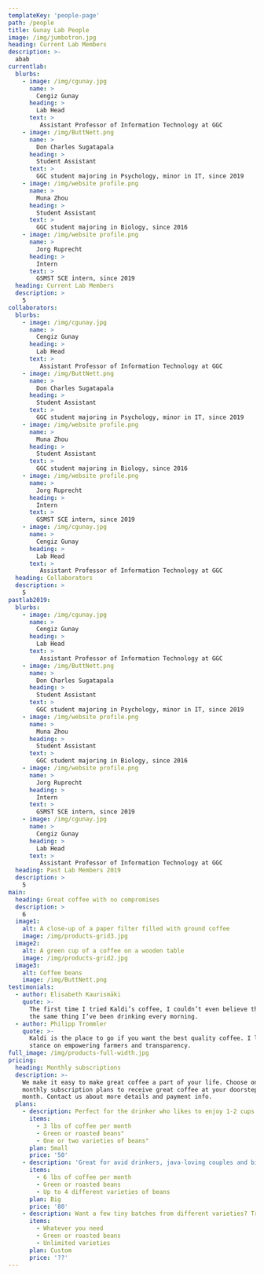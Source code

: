 ```yaml
---
templateKey: 'people-page'
path: /people
title: Gunay Lab People
image: /img/jumbotron.jpg
heading: Current Lab Members
description: >-
  abab
currentlab:
  blurbs:
    - image: /img/cgunay.jpg
      name: >
        Cengiz Gunay
      heading: >
        Lab Head
      text: > 
         Assistant Professor of Information Technology at GGC
    - image: /img/ButtNett.png
      name: >
        Don Charles Sugatapala
      heading: >
        Student Assistant
      text: > 
        GGC student majoring in Psychology, minor in IT, since 2019
    - image: /img/website profile.png
      name: >
        Muna Zhou
      heading: >
        Student Assistant
      text: > 
        GGC student majoring in Biology, since 2016 
    - image: /img/website profile.png
      name: >
        Jorg Ruprecht
      heading: >
        Intern
      text: > 
        GSMST SCE intern, since 2019 
  heading: Current Lab Members
  description: >
    5
collaborators:
  blurbs:
    - image: /img/cgunay.jpg
      name: >
        Cengiz Gunay
      heading: >
        Lab Head
      text: > 
         Assistant Professor of Information Technology at GGC
    - image: /img/ButtNett.png
      name: >
        Don Charles Sugatapala
      heading: >
        Student Assistant
      text: > 
        GGC student majoring in Psychology, minor in IT, since 2019
    - image: /img/website profile.png
      name: >
        Muna Zhou
      heading: >
        Student Assistant
      text: > 
        GGC student majoring in Biology, since 2016 
    - image: /img/website profile.png
      name: >
        Jorg Ruprecht
      heading: >
        Intern
      text: > 
        GSMST SCE intern, since 2019
    - image: /img/cgunay.jpg
      name: >
        Cengiz Gunay
      heading: >
        Lab Head
      text: > 
         Assistant Professor of Information Technology at GGC
  heading: Collaborators
  description: >
    5
pastlab2019:
  blurbs:
    - image: /img/cgunay.jpg
      name: >
        Cengiz Gunay
      heading: >
        Lab Head
      text: > 
         Assistant Professor of Information Technology at GGC
    - image: /img/ButtNett.png
      name: >
        Don Charles Sugatapala
      heading: >
        Student Assistant
      text: > 
        GGC student majoring in Psychology, minor in IT, since 2019
    - image: /img/website profile.png
      name: >
        Muna Zhou
      heading: >
        Student Assistant
      text: > 
        GGC student majoring in Biology, since 2016 
    - image: /img/website profile.png
      name: >
        Jorg Ruprecht
      heading: >
        Intern
      text: > 
        GSMST SCE intern, since 2019
    - image: /img/cgunay.jpg
      name: >
        Cengiz Gunay
      heading: >
        Lab Head
      text: > 
         Assistant Professor of Information Technology at GGC
  heading: Past Lab Members 2019
  description: >
    5
main:
  heading: Great coffee with no compromises
  description: >
    6
  image1:
    alt: A close-up of a paper filter filled with ground coffee
    image: /img/products-grid3.jpg
  image2:
    alt: A green cup of a coffee on a wooden table
    image: /img/products-grid2.jpg
  image3:
    alt: Coffee beans
    image: /img/ButtNett.png
testimonials:
  - author: Elisabeth Kaurismäki
    quote: >-
      The first time I tried Kaldi’s coffee, I couldn’t even believe that was
      the same thing I’ve been drinking every morning.
  - author: Philipp Trommler
    quote: >-
      Kaldi is the place to go if you want the best quality coffee. I love their
      stance on empowering farmers and transparency.
full_image: /img/products-full-width.jpg
pricing:
  heading: Monthly subscriptions
  description: >-
    We make it easy to make great coffee a part of your life. Choose one of our
    monthly subscription plans to receive great coffee at your doorstep each
    month. Contact us about more details and payment info.
  plans:
    - description: Perfect for the drinker who likes to enjoy 1-2 cups per day.
      items:
        - 3 lbs of coffee per month
        - Green or roasted beans"
        - One or two varieties of beans"
      plan: Small
      price: '50'
    - description: 'Great for avid drinkers, java-loving couples and bigger crowds'
      items:
        - 6 lbs of coffee per month
        - Green or roasted beans
        - Up to 4 different varieties of beans
      plan: Big
      price: '80'
    - description: Want a few tiny batches from different varieties? Try our custom plan
      items:
        - Whatever you need
        - Green or roasted beans
        - Unlimited varieties
      plan: Custom
      price: '??'
---
```

